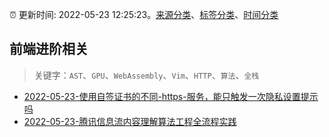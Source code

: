 :alarm_clock: 更新时间: 2022-05-23 12:25:23。[来源分类](../README.md)、[标签分类](../TAGS.md)、[时间分类](../TIMELINE.md)

## 前端进阶相关


> 关键字：`AST`、`GPU`、`WebAssembly`、`Vim`、`HTTP`、`算法`、`全栈`



- [2022-05-23-使用自签证书的不同-https-服务，能只触发一次隐私设置提示吗](https://www.v2ex.com/t/854757) 
- [2022-05-23-腾讯信息流内容理解算法工程全流程实践](https://toutiao.io/k/r59hedc) 